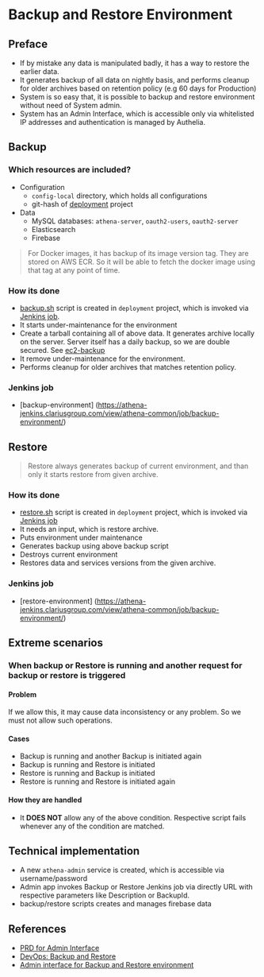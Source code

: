 # Backup and Restore Environment

## Preface
- If by mistake any data is manipulated badly, it has a way to restore the earlier data.
- It generates backup of all data on nightly basis, and performs cleanup for older archives based on retention policy (e.g 60 days for Production)
- System is so easy that, it is possible to backup and restore environment without need of System admin.
- System has an Admin Interface, which is accessible only via whitelisted IP addresses and authentication is managed by Authelia.

## Backup

### Which resources are included?
- Configuration
    - `config-local` directory, which holds all configurations
    - git-hash of [deployment](https://github.com/clarius-athena/deployment) project
- Data
    - MySQL databases: `athena-server`, `oauth2-users`, `oauth2-server`
    - Elasticsearch
    - Firebase

> For Docker images, it has backup of its image version tag. They are stored on AWS ECR. So it will be able to fetch the docker image using that tag at any point of time.

### How its done
- [backup.sh](https://github.com/clarius-athena/deployment/blob/master/script/backup.sh) script is created in `deployment` project, which is invoked via [Jenkins job](https://athena-jenkins.clariusgroup.com/view/athena-common/job/backup-environment/).
- It starts under-maintenance for the environment
- Create a tarball containing all of above data. It generates archive locally on the server. Server itself has a daily backup, so we are double secured. See [ec2-backup](../aws/ec2-backup.md)
- It remove under-maintenance for the environment.
- Performs cleanup for older archives that matches retention policy.

### Jenkins job
- [backup-environment] (https://athena-jenkins.clariusgroup.com/view/athena-common/job/backup-environment/)

## Restore

> Restore always generates backup of current environment, and than only it starts restore from given archive.

### How its done
- [restore.sh](https://github.com/clarius-athena/deployment/blob/master/script/restore.sh) script is created in `deployment` project, which is invoked via [Jenkins job](https://athena-jenkins.clariusgroup.com/view/athena-common/job/backup-environment/)
- It needs an input, which is restore archive.
- Puts environment under maintenance
- Generates backup using above backup script
- Destroys current environment
- Restores data and services versions from the given archive.

### Jenkins job
- [restore-environment] (https://athena-jenkins.clariusgroup.com/view/athena-common/job/backup-environment/)

## Extreme scenarios

### When backup or Restore is running and another request for backup or restore is triggered

#### Problem
If we allow this, it may cause data inconsistency or any problem. So we must not allow such operations.

#### Cases
- Backup is running and another Backup is initiated again
- Backup is running and Restore is initiated
- Restore is running and Backup is initiated
- Restore is running and Restore is initiated again

#### How they are handled
- It **DOES NOT** allow any of the above condition. Respective script fails whenever any of the condition are matched.

## Technical implementation
- A new `athena-admin` service is created, which is accessible via username/password
- Admin app invokes Backup or Restore Jenkins job via directly URL with respective parameters like Description or BackupId.
- backup/restore scripts creates and manages firebase data

## References
- [PRD for Admin Interface](../../prd/backup-restore/overview.html)
- [DevOps: Backup and Restore](https://kerika.com/app/C7_/board/BFG6C/BR3Wu)
- [Admin interface for Backup and Restore environment](https://kerika.com/app/C7_/board/BFG6C/BSTtV)